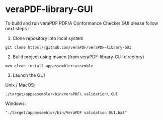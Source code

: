 # veraPDF-library-GUI

To build and run veraPDF PDF/A Conformance Checker GUI please follow next steps :

1) Clone repository into local system

```
git clone https://github.com/veraPDF/veraPDF-library-GUI
```

2) Build project using maven (from veraPDF-library-GUI directory)

```
mvn clean install appassembler:assemble
```

3) Launch the GUI

Unix / MacOS:
```
./target/appassembler/bin/VeraPDF\ validation\ GUI 
```

Windows:
```
"./target/appassembler/bin/VeraPDF validation GUI.bat"
```

